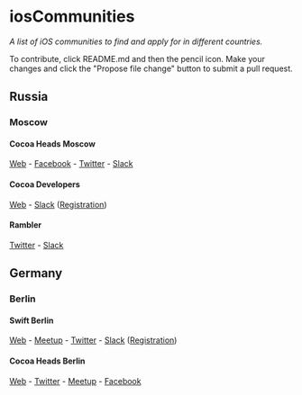 # iosCommunities

*A list of iOS communities to find and apply for in different countries.*

To contribute, click README.md and then the pencil icon. Make your changes and click the "Propose file change" button to submit a pull request.

## Russia

### Moscow

#### Cocoa Heads Moscow

[Web](http://www.cocoaheads.ru) - [Facebook](https://www.facebook.com/cocoaheadsmsk) - [Twitter](https://twitter.com/cocoaheadsmsk) - [Slack](http://cocoa-developers.slack.com)

#### Cocoa Developers

[Web](http://cocoadevelopers.club) - [Slack](http://cocoa-developers.slack.com) ([Registration](http://cocoadevelopers.club/chat/))

#### Rambler

[Twitter](https://twitter.com/rambler_ios) - [Slack](https://cocoa-developers.slack.com/messages/rambler-ios/)

## Germany

### Berlin

#### Swift Berlin

[Web](http://swift.berlin) - [Meetup](http://www.meetup.com/swift-berlin/) - [Twitter](https://twitter.com/swiftberlin/) - [Slack](https://swiftberlin.slack.com) ([Registration](http://swift-berlin-slackin.herokuapp.com/))

#### Cocoa Heads Berlin

[Web](http://cocoaheads-berlin.org) - [Twitter](http://swift-berlin-slackin.herokuapp.com/) - [Meetup](http://www.meetup.com/Cocoaheads-Berlin/) - [Facebook](https://www.facebook.com/groups/cocoaheads.berlin/)

